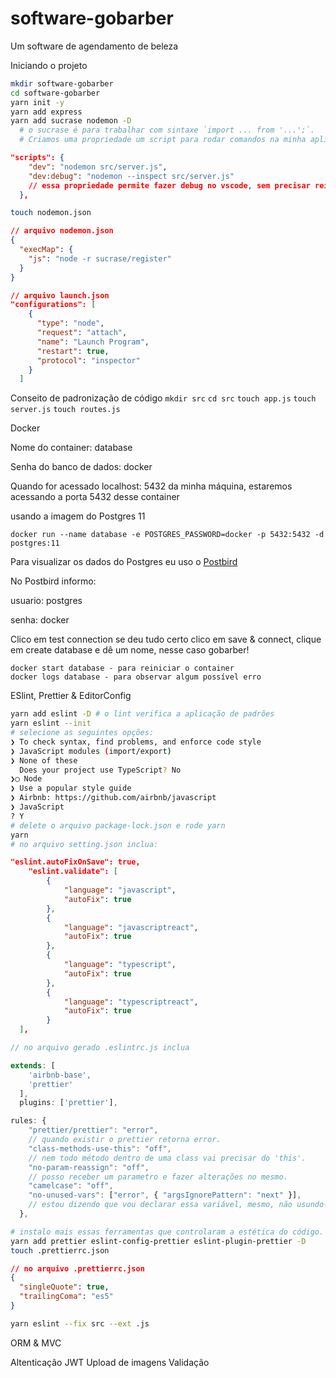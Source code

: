 # software-gobarber
Um software de agendamento de beleza

Iniciando o projeto
``` bash
mkdir software-gobarber
cd software-gobarber
yarn init -y
yarn add express
yarn add sucrase nodemon -D
  # o sucrase é para trabalhar com sintaxe `import ... from '...';`.
  # Criamos uma propriedade um script para rodar comandos na minha aplicação, no arquivo package.json, após o MIT assim:
```
``` json
"scripts": {
    "dev": "nodemon src/server.js",
    "dev:debug": "nodemon --inspect src/server.js"
    // essa propriedade permite fazer debug no vscode, sem precisar reiniciar a plicação, configurando o aquivo launch.json como a seguir:
  },
```
``` bash
touch nodemon.json
```
```json
// arquivo nodemon.json
{
  "execMap": {
    "js": "node -r sucrase/register"
  }
}
```
```json
// arquivo launch.json
"configurations": [
    {
      "type": "node",
      "request": "attach",
      "name": "Launch Program",
      "restart": true,
      "protocol": "inspector"
    }
  ]
```

Conseito de padronização de código
`mkdir src`
`cd src`
`touch app.js`
`touch server.js`
`touch routes.js`

Docker

Nome do container: database

Senha do banco de dados: docker

Quando for acessado localhost: 5432 da minha máquina, estaremos acessando a porta 5432 desse container

usando a imagem do Postgres 11
```docker
docker run --name database -e POSTGRES_PASSWORD=docker -p 5432:5432 -d postgres:11
```
Para visualizar os dados do Postgres eu uso o [Postbird](https://electronjs.org/apps/postbird)

No Postbird informo:

usuario: postgres

senha: docker

Clico em test connection se deu tudo certo clico em save & connect, clique em create database e dê um nome, nesse caso gobarber!

``` docker
docker start database - para reiniciar o container
docker logs database - para observar algum possível erro
```
ESlint, Prettier & EditorConfig
``` bash
yarn add eslint -D # o lint verifica a aplicação de padrões
yarn eslint --init
# selecione as seguintes opções:
❯ To check syntax, find problems, and enforce code style
❯ JavaScript modules (import/export)
❯ None of these
  Does your project use TypeScript? No
❯◯ Node
❯ Use a popular style guide
❯ Airbnb: https://github.com/airbnb/javascript
❯ JavaScript
? Y
# delete o arquivo package-lock.json e rode yarn
yarn
# no arquivo setting.json inclua:
```
```json
"eslint.autoFixOnSave": true,
	"eslint.validate": [
		{
			"language": "javascript",
			"autoFix": true
		},
		{
			"language": "javascriptreact",
			"autoFix": true
		},
		{
			"language": "typescript",
			"autoFix": true
		},
		{
			"language": "typescriptreact",
			"autoFix": true
		}
  ],

```
``` js
// no arquivo gerado .eslintrc.js inclua

extends: [
    'airbnb-base',
    'prettier'
  ],
  plugins: ['prettier'],

rules: {
    "prettier/prettier": "error",
    // quando existir o prettier retorna error.
    "class-methods-use-this": "off",
    // nem todo método dentro de uma class vai precisar do 'this'.
    "no-param-reassign": "off",
    // posso receber um parametro e fazer alterações no mesmo.
    "camelcase": "off",
    "no-unused-vars": ["error", { "argsIgnorePattern": "next" }],
    // estou dizendo que vou declarar essa variável, mesmo, não usundo-a.
  },
```
``` bash
# instalo mais essas ferramentas que controlaram a estética do código.
yarn add prettier eslint-config-prettier eslint-plugin-prettier -D
touch .prettierrc.json
```
``` json
// no arquivo .prettierrc.json
{
  "singleQuote": true,
  "trailingComa": "es5"
}
```
```bash
yarn eslint --fix src --ext .js
```

ORM & MVC



Altenticação JWT
Upload de imagens
Validação

